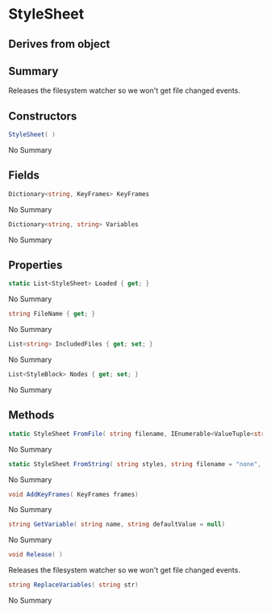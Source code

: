 # StyleSheet

## Derives from object

## Summary

Releases the filesystem watcher so we won't get file changed events.
## Constructors

```c#
StyleSheet( ) 
```
No Summary
## Fields

```c#
Dictionary<string, KeyFrames> KeyFrames
```
No Summary
```c#
Dictionary<string, string> Variables
```
No Summary
## Properties

```c#
static List<StyleSheet> Loaded { get; } 
```
No Summary
```c#
string FileName { get; } 
```
No Summary
```c#
List<string> IncludedFiles { get; set; } 
```
No Summary
```c#
List<StyleBlock> Nodes { get; set; } 
```
No Summary
## Methods

```c#
static StyleSheet FromFile( string filename, IEnumerable<ValueTuple<string, string>> variables = null) 
```
No Summary
```c#
static StyleSheet FromString( string styles, string filename = "none", IEnumerable<ValueTuple<string, string>> variables = null, bool notices = false) 
```
No Summary
```c#
void AddKeyFrames( KeyFrames frames) 
```
No Summary
```c#
string GetVariable( string name, string defaultValue = null) 
```
No Summary
```c#
void Release( ) 
```
Releases the filesystem watcher so we won't get file changed events.
```c#
string ReplaceVariables( string str) 
```
No Summary
